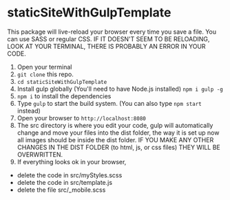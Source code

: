 # staticSiteWithGulpTemplate

This package will live-reload your browser every time you save a file. You can use SASS or regular CSS. IF IT DOESN'T SEEM TO BE RELOADING, LOOK AT YOUR TERMINAL, THERE IS PROBABLY AN ERROR IN YOUR CODE.

1. Open your terminal
2. `git clone` this repo.
3. `cd staticSiteWithGulpTemplate`
4. Install gulp globally (You'll need to have Node.js installed) `npm i gulp -g`
5. `npm i` to install the dependencies
6. Type `gulp` to start the build system. (You can also type `npm start` instead)
6. Open your browser to `http://localhost:8080`
7. The src directory is where you edit your code, gulp will automatically change and move your files into the dist folder, the way it is set up now all images should be inside the dist folder. IF YOU MAKE ANY OTHER CHANGES IN THE DIST FOLDER (to html, js, or css files) THEY WILL BE OVERWRITTEN.
8. If everything looks ok in your browser, 
  - delete the code in src/myStyles.scss
  - delete the code in src/template.js
  - delete the file src/_mobile.scss





